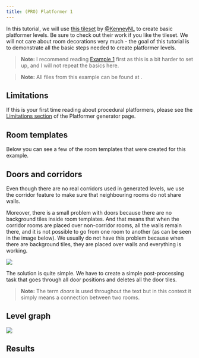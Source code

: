 ```yaml
---
title: (PRO) Platformer 1
---
```


In this tutorial, we will use [this tileset](https://www.kenney.nl/assets/abstract-platformer) by [@KenneyNL](https://twitter.com/KenneyNL) to create basic platformer levels. Be sure to check out their work if you like the tileset. We will not care about room decorations very much - the goal of this tutorial is to demonstrate all the basic steps needed to create platformer levels.

<Gallery cols={2} fixedHeight>
    <GalleryImage src="2d/examples/platformer1/result1.png" caption="Example result" />
    <GalleryImage src="2d/examples/platformer1/result2.png" caption="Example result" />
</Gallery>

> **Note:** I recommend reading [Example 1](example-1.md) first as this is a bit harder to set up, and I will not repeat the basics here.

> **Note:** All files from this example can be found at <Path path="2de:Platformer1" />.

## Limitations

If this is your first time reading about procedural platformers, please see the [Limitations section](../generators/platformer-generator.md#limitations) of the Platformer generator page.

## Room templates

Below you can see a few of the room templates that were created for this example.

<Gallery cols={2} fixedHeight>
    <GalleryImage src="2d/examples/platformer1/start.png" caption="Start" />
    <GalleryImage src="2d/examples/platformer1/goal.png" caption="Goal" />
    <GalleryImage src="2d/examples/platformer1/room2.png" caption="Basic room" />
    <GalleryImage src="2d/examples/platformer1/room3.png" caption="Basic room" />
    <GalleryImage src="2d/examples/platformer1/room6.png" caption="Basic room" />
    <GalleryImage src="2d/examples/platformer1/room8.png" caption="Basic room" />
</Gallery>

## Doors and corridors

Even though there are no real corridors used in generated levels, we use the corridor feature to make sure that neighbouring rooms do not share walls.

<Gallery cols={2} fixedHeight>
    <GalleryImage src="2d/examples/platformer1/corridor_horizontal.png" caption="Horizontal corridor" />
    <GalleryImage src="2d/examples/platformer1/corridor_vertical.png" caption="Vertical corridor" />
</Gallery>

Moreover, there is a small problem with doors because there are no background tiles inside room templates. And that means that when the corridor rooms are placed over non-corridor rooms, all the walls remain there, and it is not possible to go from one room to another (as can be seen in the image below). We usually do not have this problem because when there are background tiles, they are placed over walls and everything is working.

<Image src="2d/examples/platformer1/no_holes_between_rooms.png" caption="There are no holes between individual rooms because we have no background tile in room templates." />

The solution is quite simple. We have to create a simple post-processing task that goes through all door positions and deletes all the door tiles.

<ExternalCode name="2d_platformer1_postProcessing" />

> **Note:** The term *doors* is used throughout the text but in this context it simply means a connection between two rooms.

## Level graph

<Image src="2d/examples/platformer1/level_graph.png" caption="Level graph" />

## Results

<Gallery cols={2} fixedHeight>
    <GalleryImage src="2d/examples/platformer1/result3.png" caption="Example result" />
    <GalleryImage src="2d/examples/platformer1/result4.png" caption="Example result" />
</Gallery>